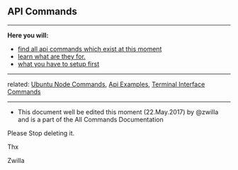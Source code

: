 ## API Commands
***

**Here you will:**

- [find all api commands which exist at this moment](#api-commands)
- [learn what are they for.](#Actions-with-api-commands)
- [what you have to setup first](#Setup-first-for-using-api-commands)


***
related: [Ubuntu Node Commands](Ubuntu-Node-Commands), [Api Examples](Api-Examples), [Terminal Interface Commands](Terminal-interface-commands)
*** 

+ This document well be edited this moment (22.May.2017) by @zwilla and is a part of the All Commands Documentation

Please Stop deleting it. 

Thx

Zwilla